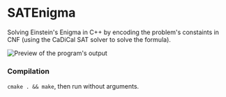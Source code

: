 # SATEnigma
Solving Einstein's Enigma in C++ by encoding the problem's constaints in CNF (using the CaDiCal SAT solver to solve the formula).

![Preview of the program's output](https://imgur.com/a/oaSWxt2 "Output")

### Compilation

`cmake . && make`, then run without arguments.
